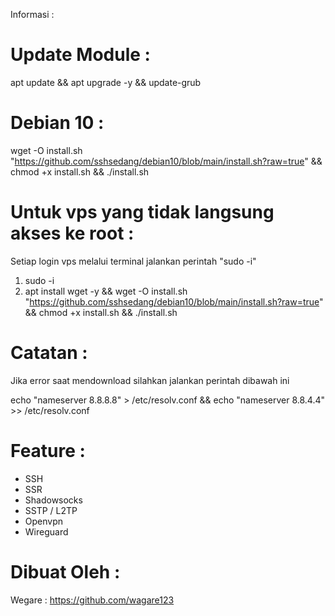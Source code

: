 Informasi :
# Update Module :
apt update && apt upgrade -y && update-grub

# Debian 10 :

wget -O install.sh "https://github.com/sshsedang/debian10/blob/main/install.sh?raw=true" && chmod +x install.sh && ./install.sh

# Untuk vps yang tidak langsung akses ke root :
Setiap login vps melalui terminal jalankan perintah "sudo -i"

1. sudo -i 
2. apt install wget -y && wget -O install.sh "https://github.com/sshsedang/debian10/blob/main/install.sh?raw=true" && chmod +x install.sh && ./install.sh

# Catatan :
Jika error saat mendownload silahkan jalankan perintah dibawah ini

echo "nameserver 8.8.8.8" > /etc/resolv.conf && echo "nameserver 8.8.4.4" >> /etc/resolv.conf

# Feature :
- SSH 
- SSR
- Shadowsocks
- SSTP / L2TP 
- Openvpn
- Wireguard

# Dibuat Oleh :
Wegare : 
https://github.com/wagare123

